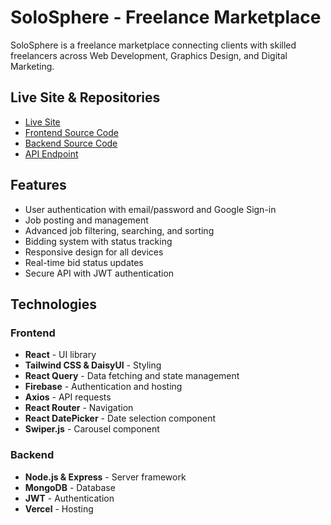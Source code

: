 # SoloSphere - Freelance Marketplace

SoloSphere is a freelance marketplace connecting clients with skilled freelancers across Web Development, Graphics Design, and Digital Marketing.

## Live Site & Repositories
- [Live Site](https://solosphere-eee5c.web.app)
- [Frontend Source Code](https://github.com/Redoan-Hasan/SoloSphere-Client)
- [Backend Source Code](https://github.com/Redoan-Hasan/SoloSphere-Server)
- [API Endpoint](https://solosphere-server-delta.vercel.app)

## Features
- User authentication with email/password and Google Sign-in
- Job posting and management
- Advanced job filtering, searching, and sorting
- Bidding system with status tracking
- Responsive design for all devices
- Real-time bid status updates
- Secure API with JWT authentication

## Technologies
### Frontend
- **React** - UI library
- **Tailwind CSS & DaisyUI** - Styling
- **React Query** - Data fetching and state management
- **Firebase** - Authentication and hosting
- **Axios** - API requests
- **React Router** - Navigation
- **React DatePicker** - Date selection component
- **Swiper.js** - Carousel component

### Backend
- **Node.js & Express** - Server framework
- **MongoDB** - Database
- **JWT** - Authentication
- **Vercel** - Hosting
